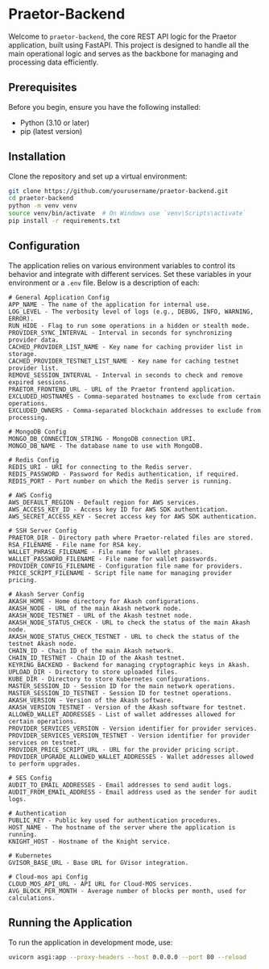 # Praetor-Backend

Welcome to `praetor-backend`, the core REST API logic for the Praetor application, built using FastAPI. This project is designed to handle all the main operational logic and serves as the backbone for managing and processing data efficiently.

## Prerequisites

Before you begin, ensure you have the following installed:

- Python (3.10 or later)
- pip (latest version)

## Installation

Clone the repository and set up a virtual environment:

```bash
git clone https://github.com/yourusername/praetor-backend.git
cd praetor-backend
python -m venv venv
source venv/bin/activate  # On Windows use `venv\Scripts\activate`
pip install -r requirements.txt
```

## Configuration

The application relies on various environment variables to control its behavior and integrate with different services. Set these variables in your environment or a `.env` file. Below is a description of each:

```plaintext
# General Application Config
APP_NAME - The name of the application for internal use.
LOG_LEVEL - The verbosity level of logs (e.g., DEBUG, INFO, WARNING, ERROR).
RUN_HIDE - Flag to run some operations in a hidden or stealth mode.
PROVIDER_SYNC_INTERVAL - Interval in seconds for synchronizing provider data.
CACHED_PROVIDER_LIST_NAME - Key name for caching provider list in storage.
CACHED_PROVIDER_TESTNET_LIST_NAME - Key name for caching testnet provider list.
REMOVE_SESSION_INTERVAL - Interval in seconds to check and remove expired sessions.
PRAETOR_FRONTEND_URL - URL of the Praetor frontend application.
EXCLUDED_HOSTNAMES - Comma-separated hostnames to exclude from certain operations.
EXCLUDED_OWNERS - Comma-separated blockchain addresses to exclude from processing.

# MongoDB Config
MONGO_DB_CONNECTION_STRING - MongoDB connection URI.
MONGO_DB_NAME - The database name to use with MongoDB.

# Redis Config
REDIS_URI - URI for connecting to the Redis server.
REDIS_PASSWORD - Password for Redis authentication, if required.
REDIS_PORT - Port number on which the Redis server is running.

# AWS Config
AWS_DEFAULT_REGION - Default region for AWS services.
AWS_ACCESS_KEY_ID - Access key ID for AWS SDK authentication.
AWS_SECRET_ACCESS_KEY - Secret access key for AWS SDK authentication.

# SSH Server Config
PRAETOR_DIR - Directory path where Praetor-related files are stored.
RSA_FILENAME - File name for RSA key.
WALLET_PHRASE_FILENAME - File name for wallet phrases.
WALLET_PASSWORD_FILENAME - File name for wallet passwords.
PROVIDER_CONFIG_FILENAME - Configuration file name for providers.
PRICE_SCRIPT_FILENAME - Script file name for managing provider pricing.

# Akash Server Config
AKASH_HOME - Home directory for Akash configurations.
AKASH_NODE - URL of the main Akash network node.
AKASH_NODE_TESTNET - URL of the Akash testnet node.
AKASH_NODE_STATUS_CHECK - URL to check the status of the main Akash node.
AKASH_NODE_STATUS_CHECK_TESTNET - URL to check the status of the testnet Akash node.
CHAIN_ID - Chain ID of the main Akash network.
CHAIN_ID_TESTNET - Chain ID of the Akash testnet.
KEYRING_BACKEND - Backend for managing cryptographic keys in Akash.
UPLOAD_DIR - Directory to store uploaded files.
KUBE_DIR - Directory to store Kubernetes configurations.
MASTER_SESSION_ID - Session ID for the main network operations.
MASTER_SESSION_ID_TESTNET - Session ID for testnet operations.
AKASH_VERSION - Version of the Akash software.
AKASH_VERSION_TESTNET - Version of the Akash software for testnet.
ALLOWED_WALLET_ADDRESSES - List of wallet addresses allowed for certain operations.
PROVIDER_SERVICES_VERSION - Version identifier for provider services.
PROVIDER_SERVICES_VERSION_TESTNET - Version identifier for provider services on testnet.
PROVIDER_PRICE_SCRIPT_URL - URL for the provider pricing script.
PROVIDER_UPGRADE_ALLOWED_WALLET_ADDRESSES - Wallet addresses allowed to perform upgrades.

# SES Config
AUDIT_TO_EMAIL_ADDRESSES - Email addresses to send audit logs.
AUDIT_FROM_EMAIL_ADDRESS - Email address used as the sender for audit logs.

# Authentication
PUBLIC_KEY - Public key used for authentication procedures.
HOST_NAME - The hostname of the server where the application is running.
KNIGHT_HOST - Hostname of the Knight service.

# Kubernetes
GVISOR_BASE_URL - Base URL for GVisor integration.

# Cloud-mos api Config
CLOUD_MOS_API_URL - API URL for Cloud-MOS services.
AVG_BLOCK_PER_MONTH - Average number of blocks per month, used for calculations.
```

## Running the Application

To run the application in development mode, use:

```bash
uvicorn asgi:app --proxy-headers --host 0.0.0.0 --port 80 --reload
```
